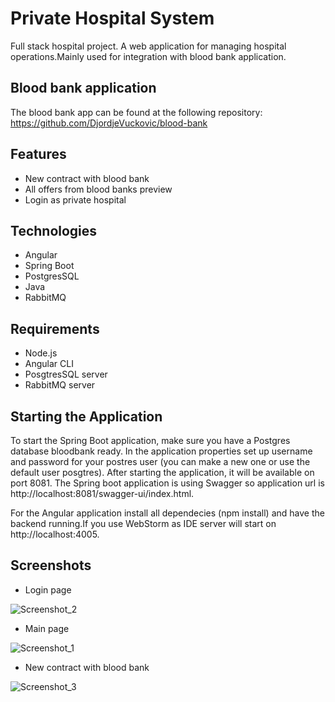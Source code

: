 # **Private Hospital System**
Full stack hospital project. A web application for managing hospital operations.Mainly used for integration with blood bank application.
## Blood bank application
The blood bank app can be found at the following repository: https://github.com/DjordjeVuckovic/blood-bank
## Features
- New contract with blood bank
- All offers from blood banks preview
- Login as private hospital
## Technologies
- Angular
- Spring Boot
- PostgresSQL
- Java
- RabbitMQ
## Requirements
- Node.js
- Angular CLI
- PosgtresSQL server
- RabbitMQ server

## Starting the Application
To start the Spring Boot application, make sure you have a Postgres database bloodbank ready. In the application properties set up username and password for your postres user (you can make a new one or use the default user posgtres). After starting the application, it will be available on   port 8081. The Spring boot application is using Swagger so application url is http://localhost:8081/swagger-ui/index.html.

For the Angular application install all dependecies (npm install) and have the backend running.If you use WebStorm as IDE server will start on  http://localhost:4005.

## Screenshots
- Login page

![Screenshot_2](https://user-images.githubusercontent.com/93745016/215619829-ef0ff454-0195-4389-8b57-0704cce55a38.png)

- Main page

![Screenshot_1](https://user-images.githubusercontent.com/93745016/215619877-cfe5e196-078c-49f7-8ada-6c59057092e3.png)

- New contract with blood bank

![Screenshot_3](https://user-images.githubusercontent.com/93745016/215619915-7ffb52e7-f898-419a-80c0-beeed48afc78.png)

